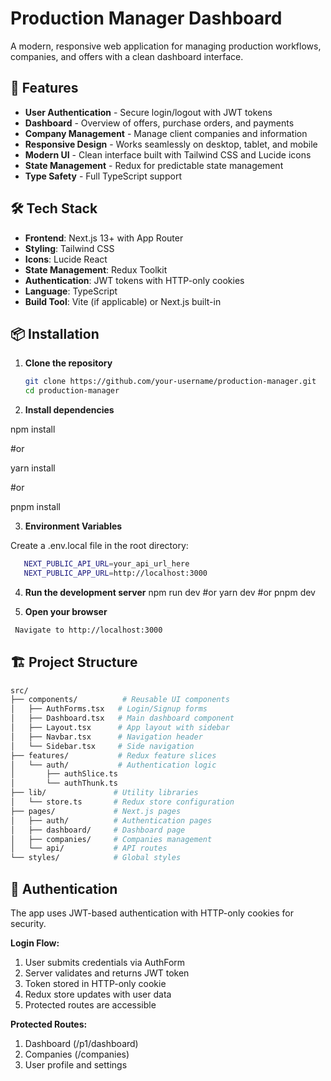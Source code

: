 # Production Manager Dashboard

A modern, responsive web application for managing production workflows, companies, and offers with a clean dashboard interface.

## 🚀 Features

- **User Authentication** - Secure login/logout with JWT tokens
- **Dashboard** - Overview of offers, purchase orders, and payments
- **Company Management** - Manage client companies and information
- **Responsive Design** - Works seamlessly on desktop, tablet, and mobile
- **Modern UI** - Clean interface built with Tailwind CSS and Lucide icons
- **State Management** - Redux for predictable state management
- **Type Safety** - Full TypeScript support

## 🛠️ Tech Stack

- **Frontend**: Next.js 13+ with App Router
- **Styling**: Tailwind CSS
- **Icons**: Lucide React
- **State Management**: Redux Toolkit
- **Authentication**: JWT tokens with HTTP-only cookies
- **Language**: TypeScript
- **Build Tool**: Vite (if applicable) or Next.js built-in

## 📦 Installation

1. **Clone the repository**

   ```bash
   git clone https://github.com/your-username/production-manager.git
   cd production-manager

   ```

2. **Install dependencies**

npm install

#or

yarn install

#or

pnpm install

3. **Environment Variables**

Create a .env.local file in the root directory:

```bash
   NEXT_PUBLIC_API_URL=your_api_url_here
   NEXT_PUBLIC_APP_URL=http://localhost:3000
```

4. **Run the development server**
   npm run dev
   #or
   yarn dev
   #or
   pnpm dev

5. **Open your browser**

```bash
 Navigate to http://localhost:3000
```

## 🏗️ Project Structure

```bash
src/
├── components/          # Reusable UI components
│   ├── AuthForms.tsx   # Login/Signup forms
│   ├── Dashboard.tsx   # Main dashboard component
│   ├── Layout.tsx      # App layout with sidebar
│   ├── Navbar.tsx      # Navigation header
│   └── Sidebar.tsx     # Side navigation
├── features/           # Redux feature slices
│   └── auth/           # Authentication logic
│       ├── authSlice.ts
│       └── authThunk.ts
├── lib/               # Utility libraries
│   └── store.ts       # Redux store configuration
├── pages/             # Next.js pages
│   ├── auth/          # Authentication pages
│   ├── dashboard/     # Dashboard page
│   ├── companies/     # Companies management
│   └── api/           # API routes
└── styles/            # Global styles
```

## 🔐 Authentication

The app uses JWT-based authentication with HTTP-only cookies for security.

**Login Flow:**

1.  User submits credentials via AuthForm
2.  Server validates and returns JWT token
3.  Token stored in HTTP-only cookie
4.  Redux store updates with user data
5.  Protected routes are accessible

**Protected Routes:**

1. Dashboard (/p1/dashboard)
2. Companies (/companies)
3. User profile and settings


